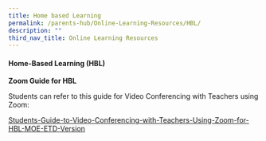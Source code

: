 ```yaml
---
title: Home based Learning
permalink: /parents-hub/Online-Learning-Resources/HBL/
description: ""
third_nav_title: Online Learning Resources
---
```

#### Home-Based Learning (HBL)

 **Zoom Guide for HBL**  

Students can refer to this guide for Video Conferencing with Teachers using Zoom:

[Students-Guide-to-Video-Conferencing-with-Teachers-Using-Zoom-for-HBL-MOE-ETD-Version](/files/hblsls.pdf)